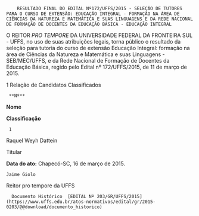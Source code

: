         RESULTADO FINAL DO EDITAL Nº172/UFFS/2015 - SELEÇÃO DE TUTORES PARA O CURSO DE EXTENSÃO: EDUCAÇÃO INTEGRAL - FORMAÇÃO NA ÁREA DE CIÊNCIAS DA NATUREZA E MATEMÁTICA E SUAS LINGUAGENS E DA REDE NACIONAL DE FORMAÇÃO DE DOCENTES DA EDUCAÇÃO BÁSICA - EDUCAÇÃO INTEGRAL  

O REITOR *PRO TEMPORE* DA UNIVERSIDADE FEDERAL DA FRONTEIRA SUL - UFFS, no uso de suas atribuições legais, torna público o resultado da seleção para tutoria do curso de extensão Educação Integral: formação na área de Ciências da Natureza e Matemática e suas Linguagens - SEB/MEC/UFFS, e da Rede Nacional de Formação de Docentes da Educação Básica, regido pelo Edital nº 172/UFFS/2015, de 11 de março de 2015.

 1 Relação de Candidatos Classificados

     **Nº**

   **Nome**

   **Classificação**

     1

   Raquel Weyh Dattein

   Titular

      

   **Data do ato:** Chapecó-SC, 16 de março de 2015.   
 

    Jaime Giolo   
 Reitor pro tempore da UFFS 

      Documento Histórico  [EDITAL Nº 203/GR/UFFS/2015](https://www.uffs.edu.br/atos-normativos/edital/gr/2015-0203/@@download/documento_historico)     
      